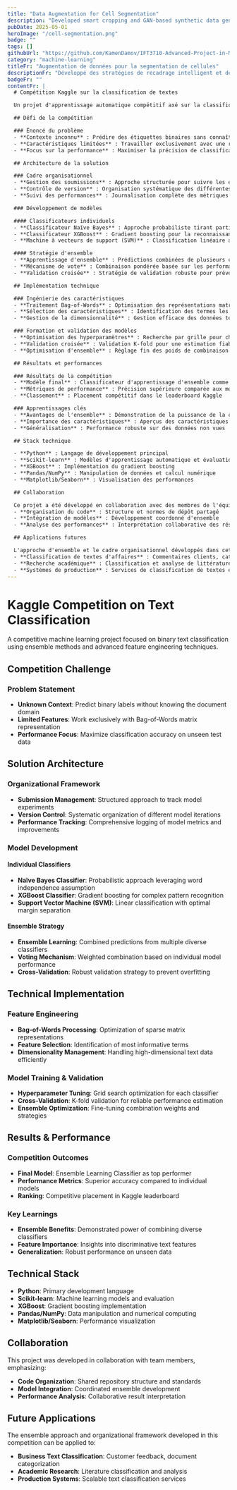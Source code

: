 ```yaml
---
title: "Data Augmentation for Cell Segmentation"
description: "Developed smart cropping and GAN-based synthetic data generation strategies, implemented modality-aware augmentations to address multi-modality cell image variability, and integrated these methods into a U-Net architecture for weakly supervised cell segmentation. Built a complete training pipeline with an initial 21-epoch experimental validation, establishing a foundation for extended training and evaluation of segmentation improvements."
pubDate: 2025-05-01
heroImage: "/cell-segmentation.png"
badge: ""
tags: []
githubUrl: "https://github.com/KamenDamov/IFT3710-Advanced-Project-in-ML-AI"
category: "machine-learning"
titleFr: "Augmentation de données pour la segmentation de cellules"
descriptionFr: "Développé des stratégies de recadrage intelligent et de génération de données synthétiques basées sur des GAN, mis en œuvre des augmentations adaptées aux modalités pour traiter la variabilité des images cellulaires multimodales, et intégré ces méthodes dans une architecture U-Net pour la segmentation cellulaire faiblement supervisée. Construit un pipeline d’entraînement complet avec une validation expérimentale initiale de 21 époques, établissant ainsi une base pour l’entraînement et l’évaluation approfondis des améliorations de segmentation."
badgeFr: ""
contentFr: |
  # Compétition Kaggle sur la classification de textes

  Un projet d'apprentissage automatique compétitif axé sur la classification de textes binaires utilisant des méthodes d'ensemble et des techniques avancées d'ingénierie des caractéristiques.

  ## Défi de la compétition

  ### Énoncé du problème
  - **Contexte inconnu** : Prédire des étiquettes binaires sans connaître le domaine du document
  - **Caractéristiques limitées** : Travailler exclusivement avec une représentation matricielle Bag-of-Words
  - **Focus sur la performance** : Maximiser la précision de classification sur des données de test non vues

  ## Architecture de la solution

  ### Cadre organisationnel
  - **Gestion des soumissions** : Approche structurée pour suivre les expériences de modèles
  - **Contrôle de version** : Organisation systématique des différentes itérations de modèles
  - **Suivi des performances** : Journalisation complète des métriques et améliorations des modèles

  ### Développement de modèles

  #### Classificateurs individuels
  - **Classificateur Naïve Bayes** : Approche probabiliste tirant parti de l'hypothèse d'indépendance des mots
  - **Classificateur XGBoost** : Gradient boosting pour la reconnaissance de motifs complexes
  - **Machine à vecteurs de support (SVM)** : Classification linéaire avec séparation de marge optimale

  #### Stratégie d'ensemble
  - **Apprentissage d'ensemble** : Prédictions combinées de plusieurs classificateurs divers
  - **Mécanisme de vote** : Combinaison pondérée basée sur les performances individuelles des modèles
  - **Validation croisée** : Stratégie de validation robuste pour prévenir le surapprentissage

  ## Implémentation technique

  ### Ingénierie des caractéristiques
  - **Traitement Bag-of-Words** : Optimisation des représentations matricielles creuses
  - **Sélection des caractéristiques** : Identification des termes les plus informatifs
  - **Gestion de la dimensionnalité** : Gestion efficace des données textuelles haute dimension

  ### Formation et validation des modèles
  - **Optimisation des hyperparamètres** : Recherche par grille pour chaque classificateur
  - **Validation croisée** : Validation K-fold pour une estimation fiable des performances
  - **Optimisation d'ensemble** : Réglage fin des poids de combinaison et des stratégies

  ## Résultats et performances

  ### Résultats de la compétition
  - **Modèle final** : Classificateur d'apprentissage d'ensemble comme meilleur performeur
  - **Métriques de performance** : Précision supérieure comparée aux modèles individuels
  - **Classement** : Placement compétitif dans le leaderboard Kaggle

  ### Apprentissages clés
  - **Avantages de l'ensemble** : Démonstration de la puissance de la combinaison de classificateurs divers
  - **Importance des caractéristiques** : Aperçus des caractéristiques textuelles discriminatives
  - **Généralisation** : Performance robuste sur des données non vues

  ## Stack technique

  - **Python** : Langage de développement principal
  - **Scikit-learn** : Modèles d'apprentissage automatique et évaluation
  - **XGBoost** : Implémentation du gradient boosting
  - **Pandas/NumPy** : Manipulation de données et calcul numérique
  - **Matplotlib/Seaborn** : Visualisation des performances

  ## Collaboration

  Ce projet a été développé en collaboration avec des membres de l'équipe, mettant l'accent sur :
  - **Organisation du code** : Structure et normes de dépôt partagé
  - **Intégration de modèles** : Développement coordonné d'ensemble
  - **Analyse des performances** : Interprétation collaborative des résultats

  ## Applications futures

  L'approche d'ensemble et le cadre organisationnel développés dans cette compétition peuvent être appliqués à :
  - **Classification de textes d'affaires** : Commentaires clients, catégorisation de documents
  - **Recherche académique** : Classification et analyse de littérature
  - **Systèmes de production** : Services de classification de textes évolutifs
---
```


# Kaggle Competition on Text Classification

A competitive machine learning project focused on binary text classification using ensemble methods and advanced feature engineering techniques.

## Competition Challenge

### Problem Statement
- **Unknown Context**: Predict binary labels without knowing the document domain
- **Limited Features**: Work exclusively with Bag-of-Words matrix representation
- **Performance Focus**: Maximize classification accuracy on unseen test data

## Solution Architecture

### Organizational Framework
- **Submission Management**: Structured approach to track model experiments
- **Version Control**: Systematic organization of different model iterations
- **Performance Tracking**: Comprehensive logging of model metrics and improvements

### Model Development

#### Individual Classifiers
- **Naïve Bayes Classifier**: Probabilistic approach leveraging word independence assumption
- **XGBoost Classifier**: Gradient boosting for complex pattern recognition
- **Support Vector Machine (SVM)**: Linear classification with optimal margin separation

#### Ensemble Strategy
- **Ensemble Learning**: Combined predictions from multiple diverse classifiers
- **Voting Mechanism**: Weighted combination based on individual model performance
- **Cross-Validation**: Robust validation strategy to prevent overfitting

## Technical Implementation

### Feature Engineering
- **Bag-of-Words Processing**: Optimization of sparse matrix representations
- **Feature Selection**: Identification of most informative terms
- **Dimensionality Management**: Handling high-dimensional text data efficiently

### Model Training & Validation
- **Hyperparameter Tuning**: Grid search optimization for each classifier
- **Cross-Validation**: K-fold validation for reliable performance estimation
- **Ensemble Optimization**: Fine-tuning combination weights and strategies

## Results & Performance

### Competition Outcomes
- **Final Model**: Ensemble Learning Classifier as top performer
- **Performance Metrics**: Superior accuracy compared to individual models
- **Ranking**: Competitive placement in Kaggle leaderboard

### Key Learnings
- **Ensemble Benefits**: Demonstrated power of combining diverse classifiers
- **Feature Importance**: Insights into discriminative text features
- **Generalization**: Robust performance on unseen data

## Technical Stack

- **Python**: Primary development language
- **Scikit-learn**: Machine learning models and evaluation
- **XGBoost**: Gradient boosting implementation
- **Pandas/NumPy**: Data manipulation and numerical computing
- **Matplotlib/Seaborn**: Performance visualization

## Collaboration

This project was developed in collaboration with team members, emphasizing:
- **Code Organization**: Shared repository structure and standards
- **Model Integration**: Coordinated ensemble development
- **Performance Analysis**: Collaborative result interpretation

## Future Applications

The ensemble approach and organizational framework developed in this competition can be applied to:
- **Business Text Classification**: Customer feedback, document categorization
- **Academic Research**: Literature classification and analysis
- **Production Systems**: Scalable text classification services